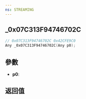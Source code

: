 ```yaml
---
ns: STREAMING
---
```

## _0x07C313F94746702C

```c
// 0x07C313F94746702C 0x42CFE9C0
Any _0x07C313F94746702C(Any p0);
```


## 參數
* **p0**: 

## 返回值
